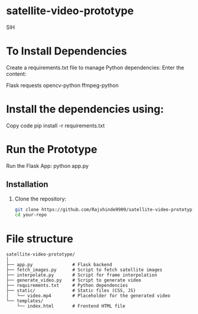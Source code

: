 # satellite-video-prototype
SIH
# To Install Dependencies
Create a requirements.txt file to manage Python dependencies:
Enter the content:

Flask
requests
opencv-python
ffmpeg-python

# Install the dependencies using:

Copy code
pip install -r requirements.txt

# Run the Prototype
Run the Flask App:
   python app.py

## Installation

1. Clone the repository:

   ```bash
   git clone https://github.com/Rajshinde9909/satellite-video-prototype.git
   cd your-repo
# File structure
```
satellite-video-prototype/
│
├── app.py               # Flask backend
├── fetch_images.py      # Script to fetch satellite images
├── interpolate.py       # Script for frame interpolation
├── generate_video.py    # Script to generate video
├── requirements.txt     # Python dependencies
├── static/              # Static files (CSS, JS)
│   └── video.mp4        # Placeholder for the generated video
└── templates/
    └── index.html       # Frontend HTML file
